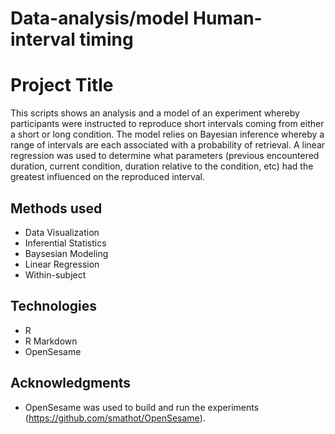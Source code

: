 # Data-analysis/model Human-interval timing

# Project Title

This scripts shows an analysis and a model of an experiment whereby participants were instructed to reproduce short intervals coming from either a short or long condition. The model relies on Bayesian inference whereby a range of intervals are each associated with a probability of retrieval. A linear regression was used to determine what parameters (previous encountered duration, current condition, duration relative to the condition, etc) had the greatest influenced on the reproduced interval. 


## Methods used

* Data Visualization
* Inferential Statistics
* Baysesian Modeling
* Linear Regression
* Within-subject

## Technologies

* R
* R Markdown
* OpenSesame

## Acknowledgments

* OpenSesame was used to build and run the experiments (https://github.com/smathot/OpenSesame).


